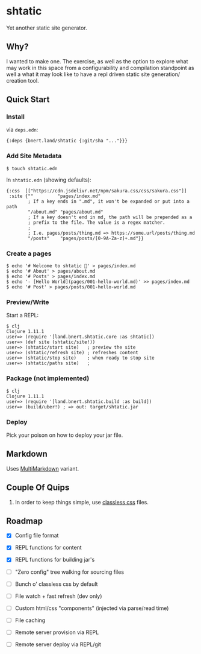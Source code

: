 # shtatic

Yet another static site generator.

## Why?

I wanted to make one. The exercise, as well as the option to explore what
may work in this space from a configurability and compilation standpoint
as well a what it may look like to have a repl driven static site generation/
creation tool.

## Quick Start
### Install
via `deps.edn`:
```
{:deps {bnert.land/shtatic {:git/sha "..."}}}
```

### Add Site Metadata
```shell
$ touch shtatic.edn
```

In `shtatic.edn` (showing defaults):
```
{:css  [["https://cdn.jsdelivr.net/npm/sakura.css/css/sakura.css"]]
 :site {""         "pages/index.md"
        ; If a key ends in ".md", it won't be expanded or put into a path
        "/about.md" "pages/about.md"
        ; If a key doesn't end in md, the path will be prepended as a
        ; prefix to the file. The value is a regex matcher.
        ;
        ; I.e. pages/posts/thing.md => https://some.url/posts/thing.md
        "/posts"    "pages/posts/[0-9A-Za-z]+.md"}}
```

### Create a pages
```shell
$ echo '# Welcome to shtatic 👋' > pages/index.md
$ echo '# About' > pages/about.md
$ echo '# Posts' > pages/index.md
$ echo '- [Hello World](pages/001-hello-world.md)' >> pages/index.md
$ echo '# Post' > pages/posts/001-hello-world.md
```


### Preview/Write
Start a REPL:
```shell
$ clj
Clojure 1.11.1
user=> (require '[land.bnert.shtatic.core :as shtatic])
user=> (def site (shtatic/site!))
user=> (shtatic/start site)   ; preview the site
user=> (shtatic/refresh site) ; refreshes content
user=> (shtatic/stop site)    ; when ready to stop site
user=> (shtatic/paths site)   ; 
```

### Package (not implemented)
```shell
$ clj
Clojure 1.11.1
user=> (require '[land.bnert.shtatic.build :as build])
user=> (build/uber!) ; => out: target/shtatic.jar
```

### Deploy
Pick your poison on how to deploy your jar file.

## Markdown

Uses [MultiMarkdown](https://github.com/fletcher/MultiMarkdown/wiki/MultiMarkdown-Syntax-Guide) variant.

## Couple Of Quips
1. In order to keep things simple, use [classless css](https://github.com/dbohdan/classless-css)
files.

## Roadmap
- [x] Config file format
- [x] REPL functions for content
- [x] REPL functions for building jar's
- [ ] "Zero config" tree walking for sourcing files
- [ ] Bunch o' classless css by default
- [ ] File watch + fast refresh (dev only)
- [ ] Custom html/css "components" (injected via parse/read time)
- [ ] File caching
- [ ] Remote server provision via REPL
- [ ] Remote server deploy via REPL/git

